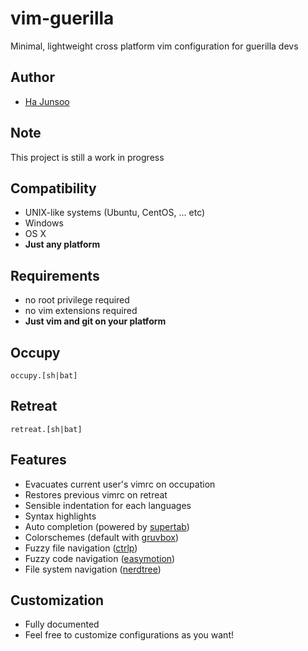 # vim-guerilla
Minimal, lightweight cross platform vim configuration for guerilla devs


## Author
- [Ha Junsoo](kuc2477@gmail.com)


## Note
This project is still a work in progress


## Compatibility
- UNIX-like systems (Ubuntu, CentOS, ... etc)
- Windows
- OS X
- **Just any platform**

## Requirements
- no root privilege required
- no vim extensions required
- **Just vim and git on your platform**


## Occupy

`occupy.[sh|bat]`

## Retreat

`retreat.[sh|bat]`


## Features
- Evacuates current user's vimrc on occupation
- Restores previous vimrc on retreat
- Sensible indentation for each languages
- Syntax highlights
- Auto completion (powered by [supertab])
- Colorschemes (default with [gruvbox])
- Fuzzy file navigation ([ctrlp])
- Fuzzy code navigation ([easymotion])
- File system navigation ([nerdtree])

## Customization
- Fully documented
- Feel free to customize configurations as you want!


[gruvbox]: https://github.com/morhetz/gruvbox
[supertab]: https://github.com/ervandew/supertab
[ctrlp]: https://github.com/kien/ctrlp.vim
[easymotion]: https://github.com/easymotion/vim-easymotion
[nerdtree]: https://github.com/scrooloose/nerdtree
